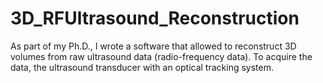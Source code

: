 # 3D_RFUltrasound_Reconstruction

As part of my Ph.D., I wrote a software that allowed to reconstruct 3D volumes from raw ultrasound data (radio-frequency data). To acquire the data, the ultrasound transducer with an optical tracking system.
